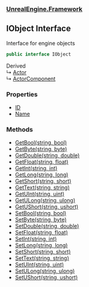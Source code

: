 ### [UnrealEngine.Framework](./UnrealEngine-Framework.md 'UnrealEngine.Framework')
## IObject Interface
Interface for engine objects  
```csharp
public interface IObject
```
Derived  
&#8627; [Actor](./Actor.md 'UnrealEngine.Framework.Actor')  
&#8627; [ActorComponent](./ActorComponent.md 'UnrealEngine.Framework.ActorComponent')  
### Properties
- [ID](./IObject-ID.md 'UnrealEngine.Framework.IObject.ID')
- [Name](./IObject-Name.md 'UnrealEngine.Framework.IObject.Name')
### Methods
- [GetBool(string, bool)](./IObject-GetBool(string_bool).md 'UnrealEngine.Framework.IObject.GetBool(string, bool)')
- [GetByte(string, byte)](./IObject-GetByte(string_byte).md 'UnrealEngine.Framework.IObject.GetByte(string, byte)')
- [GetDouble(string, double)](./IObject-GetDouble(string_double).md 'UnrealEngine.Framework.IObject.GetDouble(string, double)')
- [GetFloat(string, float)](./IObject-GetFloat(string_float).md 'UnrealEngine.Framework.IObject.GetFloat(string, float)')
- [GetInt(string, int)](./IObject-GetInt(string_int).md 'UnrealEngine.Framework.IObject.GetInt(string, int)')
- [GetLong(string, long)](./IObject-GetLong(string_long).md 'UnrealEngine.Framework.IObject.GetLong(string, long)')
- [GetShort(string, short)](./IObject-GetShort(string_short).md 'UnrealEngine.Framework.IObject.GetShort(string, short)')
- [GetText(string, string)](./IObject-GetText(string_string).md 'UnrealEngine.Framework.IObject.GetText(string, string)')
- [GetUInt(string, uint)](./IObject-GetUInt(string_uint).md 'UnrealEngine.Framework.IObject.GetUInt(string, uint)')
- [GetULong(string, ulong)](./IObject-GetULong(string_ulong).md 'UnrealEngine.Framework.IObject.GetULong(string, ulong)')
- [GetUShort(string, ushort)](./IObject-GetUShort(string_ushort).md 'UnrealEngine.Framework.IObject.GetUShort(string, ushort)')
- [SetBool(string, bool)](./IObject-SetBool(string_bool).md 'UnrealEngine.Framework.IObject.SetBool(string, bool)')
- [SetByte(string, byte)](./IObject-SetByte(string_byte).md 'UnrealEngine.Framework.IObject.SetByte(string, byte)')
- [SetDouble(string, double)](./IObject-SetDouble(string_double).md 'UnrealEngine.Framework.IObject.SetDouble(string, double)')
- [SetFloat(string, float)](./IObject-SetFloat(string_float).md 'UnrealEngine.Framework.IObject.SetFloat(string, float)')
- [SetInt(string, int)](./IObject-SetInt(string_int).md 'UnrealEngine.Framework.IObject.SetInt(string, int)')
- [SetLong(string, long)](./IObject-SetLong(string_long).md 'UnrealEngine.Framework.IObject.SetLong(string, long)')
- [SetShort(string, short)](./IObject-SetShort(string_short).md 'UnrealEngine.Framework.IObject.SetShort(string, short)')
- [SetText(string, string)](./IObject-SetText(string_string).md 'UnrealEngine.Framework.IObject.SetText(string, string)')
- [SetUInt(string, uint)](./IObject-SetUInt(string_uint).md 'UnrealEngine.Framework.IObject.SetUInt(string, uint)')
- [SetULong(string, ulong)](./IObject-SetULong(string_ulong).md 'UnrealEngine.Framework.IObject.SetULong(string, ulong)')
- [SetUShort(string, ushort)](./IObject-SetUShort(string_ushort).md 'UnrealEngine.Framework.IObject.SetUShort(string, ushort)')
